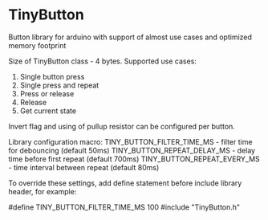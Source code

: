# TinyButton
Button library for arduino with support of almost use cases and optimized memory footprint

Size of TinyButton class - 4 bytes.
Supported use cases:
1) Single button press
2) Single press and repeat
3) Press or release
4) Release
5) Get current state

Invert flag and using of pullup resistor can be configured per button.

Library configuration macro:
TINY_BUTTON_FILTER_TIME_MS - filter time for debouncing (default 50ms)
TINY_BUTTON_REPEAT_DELAY_MS - delay time before first repeat (default 700ms)
TINY_BUTTON_REPEAT_EVERY_MS - time interval between repeat (default 80ms)

To override these settings, add define statement before include library header, for example:

#define TINY_BUTTON_FILTER_TIME_MS 100
#include "TinyButton.h"